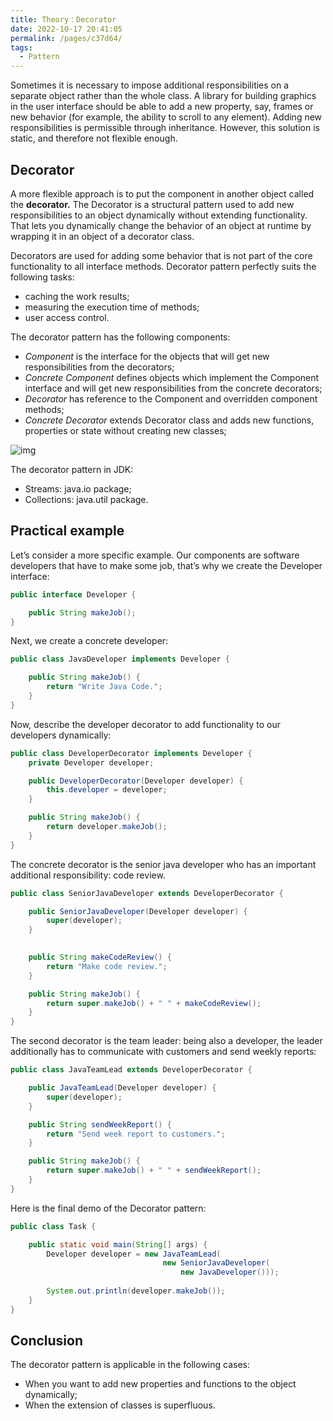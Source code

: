 ```yaml
---
title: Theory：Decorator
date: 2022-10-17 20:41:05
permalink: /pages/c37d64/
tags:
  - Pattern
---
```

Sometimes it is necessary to impose additional responsibilities on a separate object rather than the whole class. A library for building graphics in the user interface should be able to add a new property, say, frames or new behavior (for example, the ability to scroll to any element). Adding new responsibilities is permissible through inheritance. However, this solution is static, and therefore not flexible enough.

## Decorator

A more flexible approach is to put the component in another object called the **decorator.** The Decorator is a structural pattern used to add new responsibilities to an object dynamically without extending functionality. That lets you dynamically change the behavior of an object at runtime by wrapping it in an object of a decorator class.

Decorators are used for adding some behavior that is not part of the core functionality to all interface methods. Decorator pattern perfectly suits the following tasks:

- caching the work results;
- measuring the execution time of methods;
- user access control.

The decorator pattern has the following components:

- *Component* is the interface for the objects that will get new responsibilities from the decorators;
- *Concrete Component* defines objects which implement the Component interface and will get new responsibilities from the concrete decorators;
- *Decorator* has reference to the Component and overridden component methods;
- *Concrete Decorator* extends Decorator class and adds new functions, properties or state without creating new classes;

![img](https://ucarecdn.com/8422f83b-451b-442a-8588-86ec6507b72f/)




The decorator pattern in JDK:

- Streams: java.io package;
- Collections: java.util package.

## Practical example

Let’s consider a more specific example. Our components are software developers that have to make some job, that’s why we create the Developer interface:

```java
public interface Developer {

    public String makeJob();
}
```

Next, we create a concrete developer:

```java
public class JavaDeveloper implements Developer {

    public String makeJob() {
        return "Write Java Code.";
    }
}
```

Now, describe the developer decorator to add functionality to our developers dynamically:

```java
public class DeveloperDecorator implements Developer {
    private Developer developer;

    public DeveloperDecorator(Developer developer) {
        this.developer = developer;
    }

    public String makeJob() {
        return developer.makeJob();
    }
}
```

The concrete decorator is the senior java developer who has an important additional responsibility: code review.

```java
public class SeniorJavaDeveloper extends DeveloperDecorator {

    public SeniorJavaDeveloper(Developer developer) {
        super(developer);
    }

 
    public String makeCodeReview() {
        return "Make code review.";
    }

    public String makeJob() {
        return super.makeJob() + " " + makeCodeReview();
    }
}
```

The second decorator is the team leader: being also a developer, the leader additionally has to communicate with customers and send weekly reports:

```java
public class JavaTeamLead extends DeveloperDecorator {

    public JavaTeamLead(Developer developer) {
        super(developer);
    }

    public String sendWeekReport() {
        return "Send week report to customers.";
    }

    public String makeJob() {
        return super.makeJob() + " " + sendWeekReport();
    }
}
```

Here is the final demo of the Decorator pattern:

```java
public class Task {

    public static void main(String[] args) {
        Developer developer = new JavaTeamLead(
                                  new SeniorJavaDeveloper(
                                      new JavaDeveloper()));
        
        System.out.println(developer.makeJob());
    }
}
```

## Conclusion

The decorator pattern is applicable in the following cases:

- When you want to add new properties and functions to the object dynamically;
- When the extension of classes is superfluous.